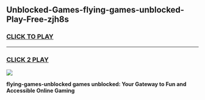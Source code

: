 
## Unblocked-Games-flying-games-unblocked-Play-Free-zjh8s
<h3>
<a href="https://premium76.site?title=flying-games-unblocked&ref=21A">CLICK TO PLAY</a></h3>
<hr>

<h3>
<a href="https://premium76.site?title=flying-games-unblocked&ref=21A">CLICK 2 PLAY</a>
  
</h3>

<a href="https://premium76.site?title=flying-games-unblocked&ref=21A"><img src="https://clearcache.store/games.png"></a>


**flying-games-unblocked games unblocked: Your Gateway to Fun and Accessible Online Gaming**
